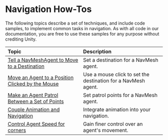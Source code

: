 # Navigation How-Tos

The following topics describe a set of techniques, and include code samples, to implement common tasks in navigation. As with all code in our documentation, you are free to use these samples for any purpose without crediting Unity.

| **Topic**  | **Description**                |
|:-----------|:-------------------------------|
| [Tell a NavMeshAgent to Move to a Destination](./NavMoveToDestination.md) | Set a destination for a NavMesh agent. |
| [Move an Agent to a Position Clicked by the Mouse](./NavMoveToClickPoint.md) | Use a mouse click to set the destination for a NavMesh agent. |
| [Make an Agent Patrol Between a Set of Points](./NavAgentPatrol.md) | Set patrol points for a NavMesh agent. |
| [Couple Animation and Navigation](./CouplingAnimationAndNavigation.md) | Integrate animation into your navigation. |
| [Control Agent Speed for corners](./ControlAgentSpeedForCornering.md) | Gain finer control over an agent's movement. |